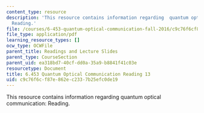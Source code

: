 ```yaml
---
content_type: resource
description: 'This resource contains information regarding  quantum optical communication:
  Reading.'
file: /courses/6-453-quantum-optical-communication-fall-2016/c9c76f6cf87e862ec2337b25efc0de19_MIT6_453F16_Lect13_Notes.pdf
file_type: application/pdf
learning_resource_types: []
ocw_type: OCWFile
parent_title: Readings and Lecture Slides
parent_type: CourseSection
parent_uid: ea318bd7-40cf-dd0a-35a9-b8841f41c03e
resourcetype: Document
title: 6.453 Quantum Optical Communication Reading 13
uid: c9c76f6c-f87e-862e-c233-7b25efc0de19
---
```

This resource contains information regarding  quantum optical communication: Reading.

